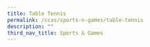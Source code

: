 ```yaml
---
title: Table Tennis
permalink: /ccas/sports-n-games/table-tennis
description: ""
third_nav_title: Sports & Games
---
```

